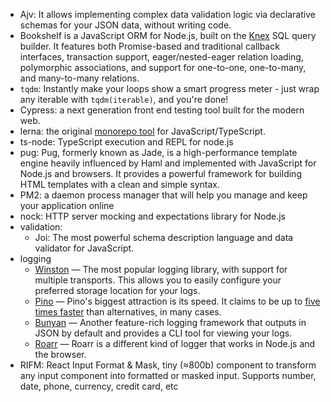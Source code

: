 - Ajv: It allows implementing complex data validation logic via declarative schemas for your JSON data, without writing code.
- Bookshelf is a JavaScript ORM for Node.js, built on the [Knex](http://knexjs.org/) SQL query builder. It features both Promise-based and traditional callback interfaces, transaction support, eager/nested-eager relation loading, polymorphic associations, and support for one-to-one, one-to-many, and many-to-many relations.
- `tqdm`: Instantly make your loops show a smart progress meter - just wrap any iterable with `tqdm(iterable)`, and you're done!
- Cypress: a next generation front end testing tool built for the modern web.
- lerna: the original [monorepo tool](https://monorepo.tools/) for JavaScript/TypeScript.
- ts-node: TypeScript execution and REPL for node.js
- pug: Pug, formerly known as Jade, is a high-performance template engine heavily influenced by Haml and implemented with JavaScript for Node.js and browsers. It provides a powerful framework for building HTML templates with a clean and simple syntax.
- PM2: a daemon process manager that will help you manage and keep your application online
- nock: HTTP server mocking and expectations library for Node.js
- validation:
	- Joi: The most powerful schema description language and data validator for JavaScript.
- logging
	- [Winston](https://www.npmjs.com/package/winston) — The most popular logging library, with support for multiple transports. This allows you to easily configure your preferred storage location for your logs.
	- [Pino](https://www.npmjs.com/package/pino) — Pino's biggest attraction is its speed. It claims to be up to [five times faster](https://getpino.io/#/?id=low-overhead) than alternatives, in many cases.
	- [Bunyan](https://www.npmjs.com/package/bunyan) — Another feature-rich logging framework that outputs in JSON by default and provides a CLI tool for viewing your logs.
	- [Roarr](https://www.npmjs.com/package/roarr) — Roarr is a different kind of logger that works in Node.js and the browser.
- RIFM: React Input Format & Mask, tiny (≈800b) component to transform any input component into formatted or masked input. Supports number, date, phone, currency, credit card, etc